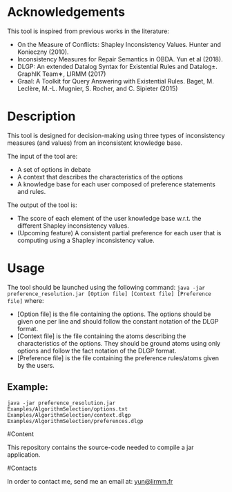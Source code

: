 # Acknowledgements

This tool is inspired from previous works in the literature:

- On the Measure of Conflicts: Shapley Inconsistency Values. Hunter and Konieczny (2010).
- Inconsistency Measures for Repair Semantics in OBDA. Yun et al (2018).
- DLGP: An extended Datalog Syntax for Existential Rules and Datalog±. GraphIK Team∗, LIRMM (2017)
- Graal: A Toolkit for Query Answering with Existential Rules. Baget, M. Leclère, M.-L. Mugnier, S. Rocher, and C. Sipieter (2015)

# Description

This tool is designed for decision-making using three types of inconsistency measures (and values) from an inconsistent knowledge base.

The input of the tool are:

- A set of options in debate
- A context that describes the characteristics of the options
- A knowledge base for each user composed of preference statements and rules.
    
The output of the tool is:

- The score of each element of the user knowledge base w.r.t. the different Shapley inconsistency values.
- (Upcoming feature) A consistent partial preference for each user that is computing using a Shapley inconsistency value.
    
# Usage

The tool should be launched using the following command: `java -jar preference_resolution.jar [Option file] [Context file] [Preference file]` where:

- [Option file] is the file containing the options. The options should be given one per line and should follow the constant notation of the DLGP format.
- [Context file] is the file containing the atoms describing the characteristics of the options. They should be ground atoms using only options and follow the fact notation of the DLGP format.
- [Preference file] is the file containing the preference rules/atoms given by the users.

## Example:
  
```java -jar preference_resolution.jar Examples/AlgorithmSelection/options.txt Examples/AlgorithmSelection/context.dlgp Examples/AlgorithmSelection/preferences.dlgp```

#Content

This repository contains the source-code needed to compile a jar application.


#Contacts

In order to contact me, send me an email at: yun@lirmm.fr
